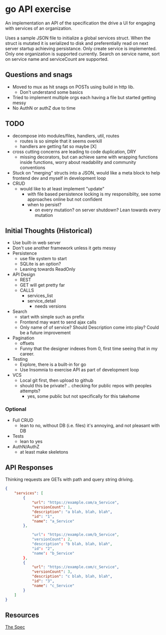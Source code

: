 # go API exercise

An implementation an API of the specification the drive a UI for engaging with services of an organization.

Uses a sample JSON file to initialize a global services struct.
When the struct is mutated it is serialized to disk and preferentially read on next server startup achieving persistance.
Only create service is implemented.
Only one organization is supported currently.
Search on service name, sort on service name and serviceCount are supported.

## Questions and snags

- Moved to mux as hit snags on POSTs using build in http lib.
  - Don't understand some basics
- Tried to implement multiple orgs each having a file but started getting messy
- No AuthN or authZ due to time

## TODO

- decompose into modules/files, handlers, util, routes
  - routes is so simple that it seems overkill
  - handlers are getting fat so maybe [X]
- cross cutting concerns are leading to code duplication, DRY
  - missing decorators, but can achieve same with wrapping functions inside functions, worry about readability and community conventions
- Stuck on "merging" structs into a JSON, would like a meta block to help frontend dev and myself in development loop
- CRUD
  - would like to at least implement "update"
    - with file based persistence locking is my responsiblity, see some approaches online but not confident
    - when to persist?
      - on every mutation? on server shutdown? Lean towards every mutation

## Initial Thoughts (Historical)

- Use built-in web server
- Don't use another framework unless it gets messy
- Persistence
  - use file system to start
  - SQLite is an option?
  - Leaning towards ReadOnly
- API Design
  - REST
  - GET will get pretty far
  - CALLS
    - services_list
    - service_detail
      - needs versions
- Search
  - start with simple such as prefix
  - Frontend may want to send ajax calls
  - Only name of of service? Should Description come into play? Could be a future improvement
- Pagination
  - offsets
  - Funny that the designer indexes from 0, first time seeing that in my career.
- Testing
  - Explore, there is a built-in for go
  - Use Insomnia to exercise API as part of development loop
- VCS
  - Local git first, then upload to github
  - should this be private? .. checking for public repos with peoples attempts?
    - yes, some public but not specifically for this takehome

### Optional

- Full CRUD
  - lean to no, without DB (i.e. files) it's annoying, and not pleasant with DB
- Tests
  - lean to yes
- AuthN/AuthZ
  - at least make skeletons

## API Responses

Thinking requests are GETs with path and query string driving.

```json
{
    "services": [
        {
            "url": "https://example.com/a_Service",
            "versionCount": 1,
            "description": "a blah, blah, blah",
            "id": "1",
            "name": "a_Service"
        },

            "url": "https://example.com/b_Service",
            "versionCount": 2,
            "description": "b blah, blah, blah",
            "id": "2",
            "name": "b_Service"
        },
        {
            "url": "https://example.com/c_Service",
            "versionCount": 3,
            "description": "c blah, blah, blah",
            "id": "3",
            "name": "c_Service"
        }
    ]
}
```

## Resources

[The Spec](https://docs.google.com/document/d/1GcqaLwUv2MC7CmXs7ZCrTrfOwkSOiZHRLoWgLzTr9Vc/)
